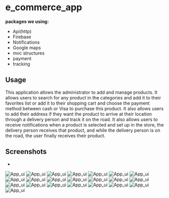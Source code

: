 # e_commerce_app


**packages we using:**

- Api(http)
- Firebase
- Notifications
- Google maps
- mvc structures
- payment
- tracking

## Usage

This application allows the administrator to add and manage products.
It allows users to search for any product in the categories and add it to 
their favorites list or add it to their shopping cart and choose the payment method 
between cash or Visa to purchase this product. It also allows users to add their address 
if they want the product to arrive at their location through a delivery person and 
track it on the road. It also allows users to receive notifications 
when a product is selected and set up in the store, 
the delivery person receives that product, 
and while the delivery person is on the road, 
the user finally receives their product.

## Screenshots
- 
![App_ui](/login.png)
![App_ui](/sign_up.png)
![App_ui](/b1.png)
![App_ui](/b2.png)
![App_ui](/b3.png)
![App_ui](/b4.png)
![App_ui](/uii.png)
![App_ui](/ui.png)
![App_ui](/lang.png)
![App_ui](/maps.png)
![App_ui](/my_cart.png)
![App_ui](/dress.png)
![App_ui](/add_address.png)
![App_ui](/checkout.png)
![App_ui](/payment.png)
![App_ui](/product.png)
![App_ui](/product_detailes.png)
![App_ui](/settings.png)
![App_ui](/offers.png)
![App_ui](/notifications.png)
![App_ui](/navigations.png)
![App_ui](/notifications.png)

